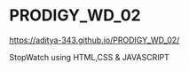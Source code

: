 # PRODIGY_WD_02
https://aditya-343.github.io/PRODIGY_WD_02/
<p>StopWatch using HTML,CSS & JAVASCRIPT</p>
